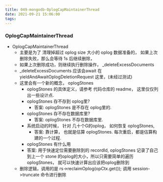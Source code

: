 ```yaml
---
title: 049-mongodb-OplogCapMaintainerThread
date: 2021-09-21 15:06:00
tags:
---
```




### OplogCapMaintainerThread

<!--more-->

* OplogCapMaintainerThread
  * 主要是为了 清理掉超过 oplog size 大小的 oplog 数据准备的， 如果上次删除失败，那么会等待 1s 后继续删除，
  * 如果上次删除成功，则继续执行删除操作， _deleteExcessDocuments
  * _deleteExcessDocuments 应该会await 在 yieldAndAwaitOplogDeletionRequest 这里，(未经过测试)
  * 这里会有一个新的概念， oplogStones
    * oplogStones 的具体定义，请参考 代码仓库的 readme， 这里仅仅列出一些设计点.
    * oplogStones 存不存到 oplog里?
      * 答案:  oplogStones 是不存在 oplog里的.
    * oplogStones 存不存在数据库里?
      * 答案:  oplogStones 不存在数据库里.
    * 系统启动的时候， 针对 几十个G的oplog， 如何恢复  oplogStones,
      * 答案: 靠计算， 也就是估算 oplogStones. 每次重启，都是估算构建的一个过程.
    *  oplogStones 有什么用
      * 答案: 用于快速定位需要删除到的 recordId, oplogStones 记录了自己到上一个 stone 的oplog的大小，所以只需要简单的遍历 oplogStones， 就可以快速计算出应该把oplog删除到
  * 删除逻辑，调用的是 rs->reclaimOplog(opCtx.get());  调用 session->truncate 命令进行删除